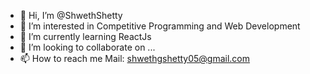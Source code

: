 - 👋 Hi, I’m @ShwethShetty
- 👀 I’m interested in Competitive Programming and Web Development
- 🌱 I’m currently learning ReactJs
- 💞️ I’m looking to collaborate on ...
- 📫 How to reach me Mail: shwethgshetty05@gmail.com

<!---
ShwethShetty/ShwethShetty is a ✨ special ✨ repository because its `README.md` (this file) appears on your GitHub profile.
You can click the Preview link to take a look at your changes.
--->
